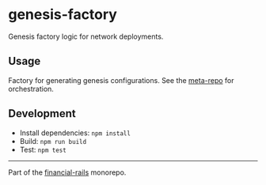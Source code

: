 # genesis-factory

Genesis factory logic for network deployments.

## Usage

Factory for generating genesis configurations. See the [meta-repo](https://github.com/absolute-realms/financial-rails) for orchestration.

## Development

- Install dependencies: `npm install`
- Build: `npm run build`
- Test: `npm test`

---

Part of the [financial-rails](https://github.com/absolute-realms/financial-rails) monorepo.
